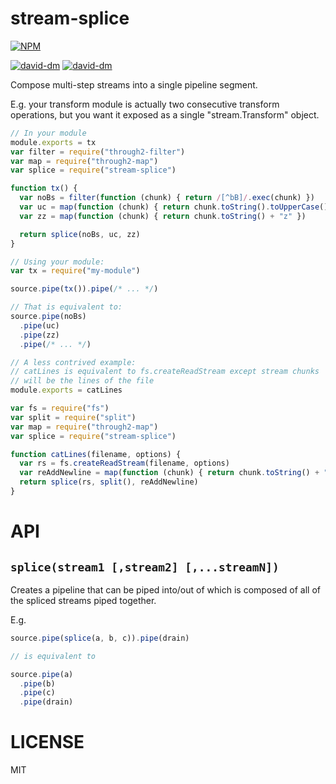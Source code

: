 stream-splice
=====

[![NPM](https://nodei.co/npm/stream-splice.png)](https://nodei.co/npm/stream-splice/)

[![david-dm](https://david-dm.org/brycebaril/stream-splice.png)](https://david-dm.org/brycebaril/stream-splice/)
[![david-dm](https://david-dm.org/brycebaril/stream-splice/dev-status.png)](https://david-dm.org/brycebaril/stream-splice#info=devDependencies/)

Compose multi-step streams into a single pipeline segment.

E.g. your transform module is actually two consecutive transform operations, but you want it exposed as a single "stream.Transform" object.

```javascript
// In your module
module.exports = tx
var filter = require("through2-filter")
var map = require("through2-map")
var splice = require("stream-splice")

function tx() {
  var noBs = filter(function (chunk) { return /[^bB]/.exec(chunk) })
  var uc = map(function (chunk) { return chunk.toString().toUpperCase() })
  var zz = map(function (chunk) { return chunk.toString() + "z" })

  return splice(noBs, uc, zz)
}

// Using your module:
var tx = require("my-module")

source.pipe(tx()).pipe(/* ... */)

// That is equivalent to:
source.pipe(noBs)
  .pipe(uc)
  .pipe(zz)
  .pipe(/* ... */)

// A less contrived example:
// catLines is equivalent to fs.createReadStream except stream chunks
// will be the lines of the file
module.exports = catLines

var fs = require("fs")
var split = require("split")
var map = require("through2-map")
var splice = require("stream-splice")

function catLines(filename, options) {
  var rs = fs.createReadStream(filename, options)
  var reAddNewline = map(function (chunk) { return chunk.toString() + "\n" })
  return splice(rs, split(), reAddNewline)
}


```

API
===

`splice(stream1 [,stream2] [,...streamN])`
---

Creates a pipeline that can be piped into/out of which is composed of all of the spliced streams piped together.

E.g.

```javascript
source.pipe(splice(a, b, c)).pipe(drain)

// is equivalent to

source.pipe(a)
  .pipe(b)
  .pipe(c)
  .pipe(drain)

```

LICENSE
=======

MIT
